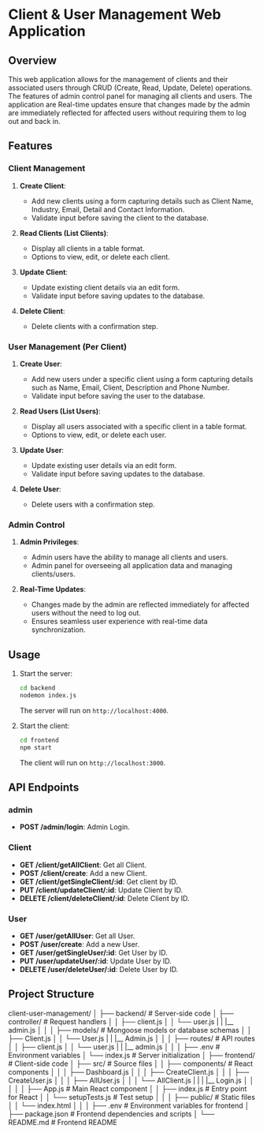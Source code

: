 # Client & User Management Web Application

## Overview

This web application allows for the management of clients and their associated users through CRUD (Create, Read, Update, Delete) operations. The  features of admin control panel for managing all clients and users. The application are Real-time updates ensure that changes made by the admin are immediately reflected for affected users without requiring them to log out and back in.

## Features

### Client Management

1. **Create Client**:  
   - Add new clients using a form capturing details such as Client Name, Industry, Email, Detail and Contact Information.
   - Validate input before saving the client to the database.

2. **Read Clients (List Clients)**:  
   - Display all clients in a table format.
   - Options to view, edit, or delete each client.

3. **Update Client**:  
   - Update existing client details via an edit form.
   - Validate input before saving updates to the database.

4. **Delete Client**:  
   - Delete clients with a confirmation step.

### User Management (Per Client)

1. **Create User**:  
   - Add new users under a specific client using a form capturing details such as Name, Email, Client, Description and Phone Number.
   - Validate input before saving the user to the database.

2. **Read Users (List Users)**:  
   - Display all users associated with a specific client in a table format.
   - Options to view, edit, or delete each user.

3. **Update User**:  
   - Update existing user details via an edit form.
   - Validate input before saving updates to the database.

4. **Delete User**:  
   - Delete users with a confirmation step.

### Admin Control

1. **Admin Privileges**:  
   - Admin users have the ability to manage all clients and users.
   - Admin panel for overseeing all application data and managing clients/users.

2. **Real-Time Updates**:  
   - Changes made by the admin are reflected immediately for affected users without the need to log out.
   - Ensures seamless user experience with real-time data synchronization.


## Usage

1. Start the server:

    ```bash
    cd backend
    nodemon index.js
    ```

    The server will run on `http://localhost:4000`.

2. Start the client:

    ```bash
    cd frontend
    npm start
    ```

    The client will run on `http://localhost:3000`.

## API Endpoints

### admin

- **POST /admin/login**: Admin Login.

### Client

- **GET /client/getAllClient**: Get all Client.
- **POST /client/create**: Add a new Client.
- **GET /client/getSingleClient/:id**: Get client by ID.
- **PUT /client/updateClient/:id**: Update Client by ID.
- **DELETE /client/deleteClient/:id**: Delete Client by ID.

### User

- **GET /user/getAllUser**: Get all User.
- **POST /user/create**: Add a new User.
- **GET /user/getSingleUser/:id**: Get User by ID.
- **PUT /user/updateUser/:id**: Update User by ID.
- **DELETE /user/deleteUser/:id**: Delete User by ID.

## Project Structure

client-user-management/
│
├── backend/                # Server-side code
│   ├── controller/         # Request handlers
│   │   ├── client.js
│   │   └── user.js
|   |   |__ admin.js
│   │
│   ├── models/             # Mongoose models or database schemas
│   │   ├── Client.js
│   │   └── User.js
|   |   |__ Admin.js
│   │
│   ├── routes/             # API routes
│   │   ├── client.js
│   │   └── user.js
|   |   |__ admin.js
│   │
│   ├── .env                # Environment variables
│   └── index.js            # Server initialization
│
├── frontend/               # Client-side code
│   ├── src/                # Source files
│   │   ├── components/     # React components
│   │   │   ├── Dashboard.js
│   │   │   ├── CreateClient.js
│   │   │   ├── CreateUser.js
│   │   │   ├── AllUser.js
│   │   │   └── AllClient.js
|   |   |   |__ Login.js
│   │   │
│   │   ├── App.js          # Main React component
│   │   ├── index.js        # Entry point for React
│   │   └── setupTests.js   # Test setup
│   │
│   ├── public/             # Static files
│   │   └── index.html
│   │
│   ├── .env                # Environment variables for frontend
│   ├── package.json        # Frontend dependencies and scripts
│   └── README.md           # Frontend README

